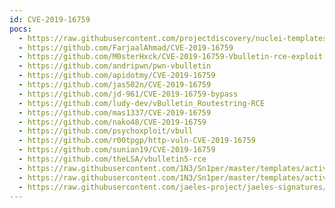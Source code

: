 ```yaml
---
id: CVE-2019-16759
pocs:
  - https://raw.githubusercontent.com/projectdiscovery/nuclei-templates/master/cves/2019/CVE-2019-16759.yaml
  - https://github.com/FarjaalAhmad/CVE-2019-16759
  - https://github.com/M0sterHxck/CVE-2019-16759-Vbulletin-rce-exploit
  - https://github.com/andripwn/pwn-vbulletin
  - https://github.com/apidotmy/CVE-2019-16759
  - https://github.com/jas502n/CVE-2019-16759
  - https://github.com/jd-961/CVE-2019-16759-bypass
  - https://github.com/ludy-dev/vBulletin_Routestring-RCE
  - https://github.com/mas1337/CVE-2019-16759
  - https://github.com/nako48/CVE-2019-16759
  - https://github.com/psychoxploit/vbull
  - https://github.com/r00tpgp/http-vuln-CVE-2019-16759
  - https://github.com/sunian19/CVE-2019-16759
  - https://github.com/theLSA/vbulletin5-rce
  - https://raw.githubusercontent.com/1N3/Sn1per/master/templates/active/CVE-2019-16759_-_vBulletin_5.x_0-Day_Pre-Auth_Remote_Command_Execution.sh
  - https://raw.githubusercontent.com/1N3/Sn1per/master/templates/active/CVE-2019-16759_-_vBulletin_5.x_0-Day_Pre-Auth_Remote_Command_Execution_Bypass.sh
  - https://raw.githubusercontent.com/jaeles-project/jaeles-signatures/master/cves/vbulletin-rce-cve-2019-16759.yaml  - https://raw.githubusercontent.com/rapid7/metasploit-framework/master/modules/exploits/multi/http/vbulletin_widgetconfig_rce.rb
---
```

